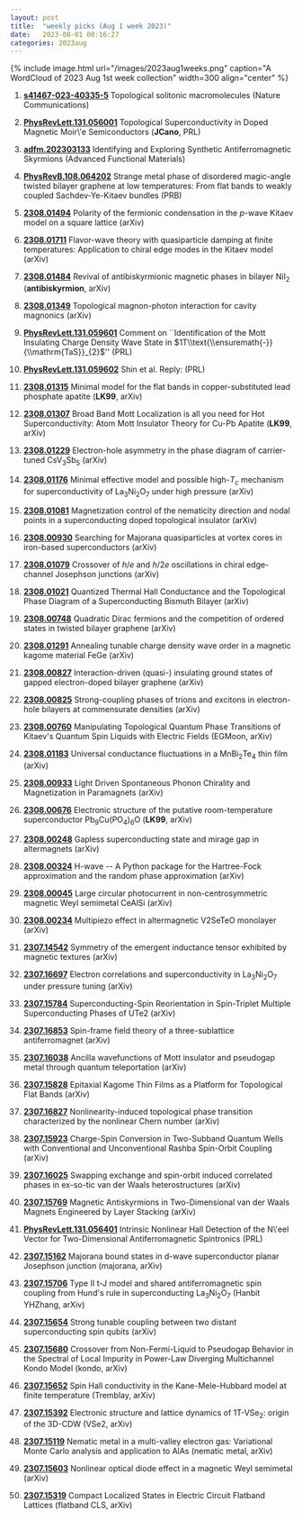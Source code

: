 ```yaml
---
layout: post
title:  "weekly picks (Aug 1 week 2023)"
date:   2023-08-01 00:16:27
categories: 2023aug
---
```



{% include image.html url="/images/2023aug1weeks.png" caption="A WordCloud of 2023 Aug 1st week collection" width=300 align="center" %}



1. **[s41467-023-40335-5](https://www.nature.com/articles/s41467-023-40335-5)** Topological solitonic macromolecules (Nature Communications)


1. **[PhysRevLett.131.056001](https://link.aps.org/doi/10.1103/PhysRevLett.131.056001)** Topological Superconductivity in Doped Magnetic Moir\\'e Semiconductors (**JCano**, PRL)


1. **[adfm.202303133](https://onlinelibrary.wiley.com/doi/abs/10.1002/adfm.202303133)** Identifying and Exploring Synthetic Antiferromagnetic Skyrmions (Advanced Functional Materials)

1. **[PhysRevB.108.064202](https://link.aps.org/doi/10.1103/PhysRevB.108.064202)** Strange metal phase of disordered magic-angle twisted bilayer graphene at low temperatures: From flat bands to weakly coupled Sachdev-Ye-Kitaev bundles (PRB)




1. **[2308.01494](http://arxiv.org/abs/2308.01494)** Polarity of the fermionic condensation in the $p$-wave Kitaev model on a square lattice (arXiv)

1. **[2308.01711](http://arxiv.org/abs/2308.01711)** Flavor-wave theory with quasiparticle damping at finite temperatures: Application to chiral edge modes in the Kitaev model (arXiv)

1. **[2308.01484](http://arxiv.org/abs/2308.01484)** Revival of antibiskyrmionic magnetic phases in bilayer NiI$_2$ (**antibiskyrmion**, arXiv)

1. **[2308.01349](http://arxiv.org/abs/2308.01349)** Topological magnon-photon interaction for cavity magnonics (arXiv)

1. **[PhysRevLett.131.059601](https://link.aps.org/doi/10.1103/PhysRevLett.131.059601)** Comment on ``Identification of the Mott Insulating Charge Density Wave State in $1T\\text{\\ensuremath{-}}{\\mathrm{TaS}}_{2}$'' (PRL)

1. **[PhysRevLett.131.059602](https://link.aps.org/doi/10.1103/PhysRevLett.131.059602)** Shin et al. Reply: (PRL)



1. **[2308.01315](http://arxiv.org/abs/2308.01315)** Minimal model for the flat bands in copper-substituted lead phosphate apatite (**LK99**, arXiv)

1. **[2308.01307](http://arxiv.org/abs/2308.01307)** Broad Band Mott Localization is all you need for Hot Superconductivity: Atom Mott Insulator Theory for Cu-Pb Apatite (**LK99**, arXiv)

1. **[2308.01229](http://arxiv.org/abs/2308.01229)** Electron-hole asymmetry in the phase diagram of carrier-tuned CsV$_3$Sb$_5$ (arXiv)

1. **[2308.01176](http://arxiv.org/abs/2308.01176)** Minimal effective model and possible high-$T_{c}$ mechanism for superconductivity of La$_{3}$Ni$_{2}$O$_{7}$ under high pressure (arXiv)

1. **[2308.01081](http://arxiv.org/abs/2308.01081)** Magnetization control of the nematicity direction and nodal points in a superconducting doped topological insulator (arXiv)

1. **[2308.00930](http://arxiv.org/abs/2308.00930)** Searching for Majorana quasiparticles at vortex cores in iron-based superconductors (arXiv)

1. **[2308.01079](http://arxiv.org/abs/2308.01079)** Crossover of $h/e$ and $h/2e$ oscillations in chiral edge-channel Josephson junctions (arXiv)

1. **[2308.01021](http://arxiv.org/abs/2308.01021)** Quantized Thermal Hall Conductance and the Topological Phase Diagram of a Superconducting Bismuth Bilayer (arXiv)

1. **[2308.00748](http://arxiv.org/abs/2308.00748)** Quadratic Dirac fermions and the competition of ordered states in twisted bilayer graphene (arXiv)

1. **[2308.01291](http://arxiv.org/abs/2308.01291)** Annealing tunable charge density wave order in a magnetic kagome material FeGe (arXiv)

1. **[2308.00827](http://arxiv.org/abs/2308.00827)** Interaction-driven (quasi-) insulating ground states of gapped electron-doped bilayer graphene (arXiv)

1. **[2308.00825](http://arxiv.org/abs/2308.00825)** Strong-coupling phases of trions and excitons in electron-hole bilayers at commensurate densities (arXiv)

1. **[2308.00760](http://arxiv.org/abs/2308.00760)** Manipulating Topological Quantum Phase Transitions of Kitaev's Quantum Spin Liquids with Electric Fields (EGMoon, arXiv)

1. **[2308.01183](http://arxiv.org/abs/2308.01183)** Universal conductance fluctuations in a MnBi$_2$Te$_4$ thin film (arXiv)

1. **[2308.00933](http://arxiv.org/abs/2308.00933)** Light Driven Spontaneous Phonon Chirality and Magnetization in Paramagnets (arXiv)



1. **[2308.00676](http://arxiv.org/abs/2308.00676)** Electronic structure of the putative room-temperature superconductor Pb$_9$Cu(PO$_4$)$_6$O (**LK99**, arXiv)

1. **[2308.00248](http://arxiv.org/abs/2308.00248)** Gapless superconducting state and mirage gap in altermagnets (arXiv)

1. **[2308.00324](http://arxiv.org/abs/2308.00324)** H-wave -- A Python package for the Hartree-Fock approximation and the random phase approximation (arXiv)

1. **[2308.00045](http://arxiv.org/abs/2308.00045)** Large circular photocurrent in non-centrosymmetric magnetic Weyl semimetal CeAlSi (arXiv)

1. **[2308.00234](http://arxiv.org/abs/2308.00234)** Multipiezo effect in altermagnetic V2SeTeO monolayer (arXiv)







1. **[2307.14542](http://arxiv.org/abs/2307.14542)** Symmetry of the emergent inductance tensor exhibited by magnetic textures (arXiv)



1. **[2307.16697](http://arxiv.org/abs/2307.16697)** Electron correlations and superconductivity in La$_3$Ni$_2$O$_7$ under pressure tuning (arXiv)

1. **[2307.15784](http://arxiv.org/abs/2307.15784)** Superconducting-Spin Reorientation in Spin-Triplet Multiple Superconducting Phases of UTe2 (arXiv)

1. **[2307.16853](http://arxiv.org/abs/2307.16853)** Spin-frame field theory of a three-sublattice antiferromagnet (arXiv)

1. **[2307.16038](http://arxiv.org/abs/2307.16038)** Ancilla wavefunctions of Mott insulator and pseudogap metal through quantum teleportation (arXiv)

1. **[2307.15828](http://arxiv.org/abs/2307.15828)** Epitaxial Kagome Thin Films as a Platform for Topological Flat Bands (arXiv)

1. **[2307.16827](http://arxiv.org/abs/2307.16827)** Nonlinearity-induced topological phase transition characterized by the nonlinear Chern number (arXiv)

1. **[2307.15923](http://arxiv.org/abs/2307.15923)** Charge-Spin Conversion in Two-Subband Quantum Wells with Conventional and Unconventional Rashba Spin-Orbit Coupling (arXiv)

1. **[2307.16025](http://arxiv.org/abs/2307.16025)** Swapping exchange and spin-orbit induced correlated phases in ex-so-tic van der Waals heterostructures (arXiv)

1. **[2307.15769](http://arxiv.org/abs/2307.15769)** Magnetic Antiskyrmions in Two-Dimensional van der Waals Magnets Engineered by Layer Stacking (arXiv)

1. **[PhysRevLett.131.056401](https://link.aps.org/doi/10.1103/PhysRevLett.131.056401)** Intrinsic Nonlinear Hall Detection of the N\\'eel Vector for Two-Dimensional Antiferromagnetic Spintronics (PRL)





1. **[2307.15162](http://arxiv.org/abs/2307.15162)** Majorana bound states in d-wave superconductor planar Josephson junction (majorana, arXiv)

1. **[2307.15706](http://arxiv.org/abs/2307.15706)** Type II t-J model and shared antiferromagnetic spin coupling from Hund's rule in superconducting La$_3$Ni$_2$O$_7$ (Hanbit YHZhang, arXiv)

1. **[2307.15654](http://arxiv.org/abs/2307.15654)** Strong tunable coupling between two distant superconducting spin qubits (arXiv)

1. **[2307.15680](http://arxiv.org/abs/2307.15680)** Crossover from Non-Fermi-Liquid to Pseudogap Behavior in the Spectral of Local Impurity in Power-Law Diverging Multichannel Kondo Model (kondo, arXiv)

1. **[2307.15652](http://arxiv.org/abs/2307.15652)** Spin Hall conductivity in the Kane-Mele-Hubbard model at finite temperature (Tremblay, arXiv)

1. **[2307.15392](http://arxiv.org/abs/2307.15392)** Electronic structure and lattice dynamics of 1T-VSe$_2$: origin of the 3D-CDW (VSe2, arXiv)

1. **[2307.15119](http://arxiv.org/abs/2307.15119)** Nematic metal in a multi-valley electron gas: Variational Monte Carlo analysis and application to AlAs (nematic metal, arXiv)

1. **[2307.15603](http://arxiv.org/abs/2307.15603)** Nonlinear optical diode effect in a magnetic Weyl semimetal (arXiv)

1. **[2307.15319](http://arxiv.org/abs/2307.15319)** Compact Localized States in Electric Circuit Flatband Lattices (flatband CLS, arXiv)
